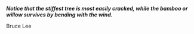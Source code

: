 _**Notice that the stiffest tree is most easily cracked, while the bamboo or willow survives by bending with the wind.**_

Bruce Lee